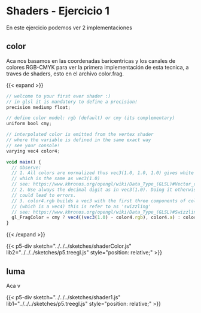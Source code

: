 # Shaders - Ejercicio 1 

En este ejercicio podemos ver 2 implementaciones

## color

Aca nos basamos en las coordenadas baricentricas y los canales de colores RGB-CMYK para ver la primera implementación de esta tecnica, a traves de shaders, esto en el archivo color.frag.


{{< expand >}}
```js
// welcome to your first ever shader :)
// in glsl it is mandatory to define a precision!
precision mediump float;

// define color model: rgb (default) or cmy (its complementary)
uniform bool cmy;

// interpolated color is emitted from the vertex shader
// where the variable is defined in the same exact way
// see your console!
varying vec4 color4;

void main() {
  // Observe:
  // 1. All colors are normalized thus vec3(1.0, 1.0, 1.0) gives white
  // which is the same as vec3(1.0)
  // see: https://www.khronos.org/opengl/wiki/Data_Type_(GLSL)#Vector_constructors
  // 2. Use always the decimal digit as in vec3(1.0). Doing it otherwise
  // could lead to errors.
  // 3. color4.rgb builds a vec3 with the first three components of color4
  // (which is a vec4) this is refer to as 'swizzling'
  // see: https://www.khronos.org/opengl/wiki/Data_Type_(GLSL)#Swizzling
  gl_FragColor = cmy ? vec4((vec3(1.0) - color4.rgb), color4.a) : color4;
}
```
{{< /expand >}}

{{< p5-div sketch="../../../sketches/shaderColor.js" lib2="../../../sketches/p5.treegl.js" style="position: relative;" >}}

## luma

Aca v

{{< p5-div sketch="../../../sketches/shader1.js" lib1="../../../sketches/p5.treegl.js" style="position: relative;" >}}